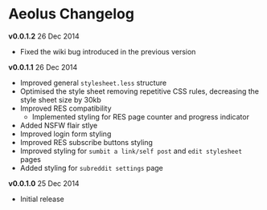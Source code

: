 Aeolus Changelog
============

**v0.0.1.2** 26 Dec 2014

* Fixed the wiki bug introduced in the previous version

**v0.0.1.1** 26 Dec 2014

* Improved general `stylesheet.less` structure
* Optimised the style sheet removing repetitive CSS rules, decreasing the style sheet size by 30kb
* Improved RES compatibility
  * Implemented styling for RES page counter and progress indicator
* Added NSFW flair stlye
* Improved login form styling
* Improved RES subscribe buttons styling
* Improved styling for `sumbit a link/self post` and `edit stylesheet` pages
* Added styling for `subreddit settings` page

**v0.0.1.0** 25 Dec 2014

* Initial release
